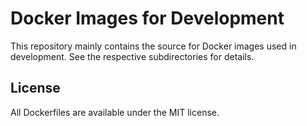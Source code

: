 # Docker Images for Development

This repository mainly contains the source for Docker images used in development. See the respective subdirectories for details.

## License

All Dockerfiles are available under the MIT license.
